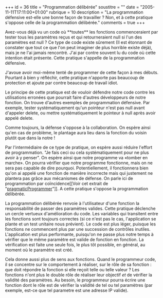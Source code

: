 +++
id = 36
title = "Programmation délibérée"
soustitre = ""
date = "2005-11-11T17:11:00+01:00"
rubrique = 10
description = "La programmation défensive est-elle une bonne façon de travailler ? Non, et à cette pratique s'oppose celle de la programmation délibérée."
comments = true
+++

<div class="chapo"></div>
Avez-vous déjà vu un code où **toutes** les fonctions commenceraient par tester tous les paramètres reçus et qui retourneraient null si l'un des paramètres est null ? Ce type de code existe sûrement (Il est étonnant de constater que tout ce que l'on peut imaginer de plus horrible existe déjà), mais je ne l'ai jamais rencontré. J'ai par contre souvent lu du code où cette intention était présente. Cette pratique s'appelle de la programmation défensive.

J'avoue avoir moi-même tenté de programmer de cette façon à mes débuts. Pourtant à bien y réfléchir, cette pratique n'apporte pas beaucoup de protection et ajoute par contre beaucoup de travail idiot.

Le principe de cette pratique est de vouloir défendre notre code contre les utilisations erronées que pourrait faire d'autres développeurs de notre fonction. On trouve d'autres exemples de programmation défensive. Par exemple, tester systématiquement qu'un pointeur n'est pas null avant d'appeler delete, ou mettre systématiquement le pointeur à null après avoir appelé delete. 

Comme toujours, la défense s'oppose à la collaboration. On espère ainsi qu'en cas de problème, le plantage aura lieu dans la fonction du voisin plutôt que dans la notre !

Par l'intermédiaire de ce type de pratique, on espère aussi réduire l'effort de programmation. "Je fais ceci ou cela systématiquement pour ne plus avoir à y penser".
On espère ainsi que notre programme va «tomber en marche». On pourra vérifier que notre programme fonctionne, mais on ne sera pas capable de dire pourquoi. Potentiellement, il fonctionnera bien qu'on ai appelé une fonction de manière incorrecte mais qui justement ne plantera pas grâce aux mécanismes de défense. On parle ici de programmation par coïncidence[[Voir cet extrait de "[pragmaticProgrammer](http://www.pragmaticprogrammer.com/ppbook/extracts/coincidence.html)"]]. A cette pratique s'oppose la programmation délibérée.

La programmation délibérée renvoie à l'utilisateur d'une fonction la responsabilité de passer des paramètres valides. Cette pratique déclenche un cercle vertueux d'amélioration du code. Les variables qui transitent entre les fonctions sont toujours correctes (si ce n'est pas le cas, l'application se plante et un test unitaire nous prévient). Le code est plus léger, puisque les fonctions ne commencent plus par une succession de contrôles inutiles. L'application est plus performante, puisqu'on ne passe plus notre temps à vérifier que le même paramètre est valide de fonction en fonction. La vérification est faite une seule fois, le plus tôt possible, en général, au moment où le paramètre est créé.

Cela donne aussi plus de sens aux fonctions. Quand le programmeur code, il se concentre sur le comportement à réaliser, sur le rôle de sa fonction : que doit répondre la fonction si elle reçoit telle ou telle valeur ? Les fonctions n'ont plus le double rôle de réaliser leur objectif _et_ de vérifier la validité des paramètres. Au besoin, le programmeur pourra écrire une fonction dont le rôle est de vérifier la validité de tel ou tel paramètres (par exemple, est-ce que tel parametre est une adresse IP valide).
